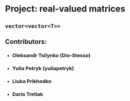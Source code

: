 # Project: real-valued matrices 
## `vector<vector<T>>`

## Contributors:
- ### Oleksandr Tsilynko (Dio-Stesso)
- ### Yulia Petryk (yuliapetryk)
- ### Liuba Prikhodko
- ### Daria Tretiak